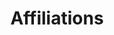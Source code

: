 ---
title: Affiliations
image: /img/Open-voice-network-branding-copy.jpg
intro: >-
  The Open Voice Network (OVON) is proud to be affiliated with renowned technology groups from across the world. Our organization is committed to partnering with these groups to broaden our reach into the voice and communication industries and to make voice assistance worthy of user trust. Learn more about each of our affiliation partners below.
sections:
  - heading: The Linux Foundation
    logo: /img/affiliations/linux-foundation-vert-color.png
    logo_link: https://www.linuxfoundation.org/
    text: >-
      The Linux Foundation is dedicated to building sustainable ecosystems around open source projects to accelerate technology development and industry adoption. Founded in 2000, the Linux Foundation provides unparalleled support for open source communities through financial and intellectual resources, infrastructure, services, events, and training. Working together, the Linux Foundation and its projects form the most ambitious and successful investment in the creation of shared technology. The Open Voice Network is proud to operate as an open source association of the Linux Foundation. For more information, please visit <a href="https://www.linuxfoundation.org/" target="_blank">https://www.linuxfoundation.org/</a>.
  - heading: China Netcasting Services Association (CNSA) Voice Committee
    logo: /img/affiliations/open-voice-network-ovon-china-netcasting-services-association-cnsa.png
    logo_link: https://www.cnsavoice.org/
    text: >-
      The China Netcasting Service Association (CNSA) Voice Committee was created in 2019 to focus exclusively on supporting the development of China's Voice-Tech and Smart Audio industry. Members span across the industry with leading software/hardware manufacturers, IoT businesses, technology leaders, start-ups, and more. As an association, the CNSA Voice Committee also hosts China's first and only industry conference focusing exclusively towards the voice-tech community, as well as creating industry standards. The CNSA Voice Committee believes that the future is voice-first, and they pledge to work closely to help facilitate the development of this market. For more information, please visit <a href="https://www.cnsavoice.org/" target="_blank">https://www.cnsavoice.org/</a>.
  - heading: Stanford University Open Virtual Assistant Lab (OVAL)
    logo: /img/affiliations/open-voice-network-ovon-affiliations-stanford-university-open-virtual-assistant-lab.png
    logo_link: https://www.linuxfoundation.org/
    text: >-
      Stanford University’s Open Virtual Assistant Lab (OVAL) is a world-wide open-source initiative intended to confront three major challenges facing the future of this technology: avoiding fragmentation of the linguistic web, democratizing the power of natural language interfaces, and putting privacy back in the hands of consumers. They believe the breakout success of voice assistants is a testament to the power of natural language interfaces, but they see the potential of the linguistic web as being even bigger. OVAL envisions a future in which this potential is accessible, interoperable, and above all, worthy of our trust. For more information, please visit <a href="https://oval.cs.stanford.edu/" target="_blank">https://oval.cs.stanford.edu/</a>. 


---